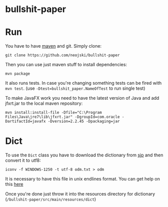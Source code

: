 bullshit-paper
==============

# Run

You have to have [maven](http://maven.apache.org) and git. Simply clone:

```
git clone https://github.com/neojski/bullshit-paper
```

Then you can use just maven stuff to install dependencies:

```
mvn package
```

It also runs tests. In case you're changing something tests can be fired with
`mvn test`. (use `-Dtest=bullshit_paper.NameOfTest` to run single test)

To make JavaFX work you need to have the latest version of Java and add jfxrt.jar to the local maven repository:
```
mvn install:install-file -Dfile="C:\Program Files\Java\jre7\lib\jfxrt.jar" -DgroupId=com.oracle -DartifactId=javafx -Dversion=2.2.45 -Dpackaging=jar
```

# Dict
To use the `Dict` class you have to download the dictionary from
[sjp](http://sjp.pl/slownik/odmiany) and then convert it to utf8:

```
iconv -f WINDOWS-1250 -t utf-8 odm.txt > odm
```

It is necessary to have this file in unix endlines format. You can get help on
this
[here](http://www.cyberciti.biz/faq/howto-unix-linux-convert-dos-newlines-cr-lf-unix-text-format)

Once you're done just throw it into the resources directory for dictionary (`/bullshit-paper/src/main/resources/dict`)
